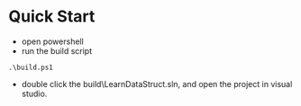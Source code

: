 # Quick Start
- open powershell
- run the build script
```shell
.\build.ps1
```
- double click the build\LearnDataStruct.sln, and open the project in visual studio.